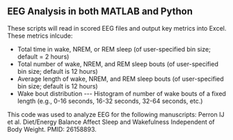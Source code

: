 ## EEG Analysis in both MATLAB and Python

These scripts will read in scored EEG files and output key metrics into Excel. These metrics inlcude:
- Total time in wake, NREM, or REM sleep (of user-specified bin size; default = 2 hours)
- Total number of wake, NREM, and REM sleep bouts (of user-specified bin size; default is 12 hours)
- Average length of wake, NREM, and REM sleep bouts (of user-specified bin size; default is 12 hours)
- Wake bout distribution
--- Histogram of number of wake bouts of a fixed length (e.g., 0-16 seconds, 16-32 seconds, 32-64 seconds, etc.)

This code was used to analyze EEG for the following manuscripts:
Perron IJ et al. Diet/Energy Balance Affect Sleep and Wakefulness Independent of Body Weight. PMID: 26158893.
